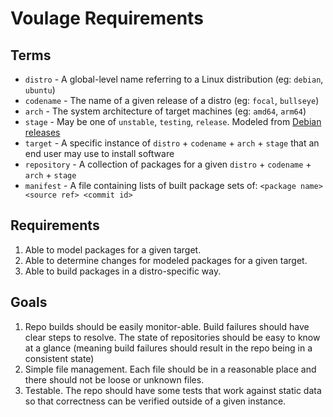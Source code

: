 # Voulage Requirements

## Terms

* `distro` - A global-level name referring to a Linux distribution (eg: `debian`,
`ubuntu`)
* `codename` - The name of a given release of a distro (eg: `focal`, `bullseye`)
* `arch` - The system architecture of target machines (eg: `amd64`, `arm64`)
* `stage` - May be one of `unstable`, `testing`, `release`. Modeled from
[Debian releases]
* `target` - A specific instance of `distro` + `codename` + `arch` + `stage` that
an end user may use to install software
* `repository` - A collection of packages for a given `distro` + `codename` +
`arch` + `stage`
* `manifest` - A file containing lists of built package sets of:
`<package name> <source ref> <commit id>`

## Requirements

1. Able to model packages for a given target.
2. Able to determine changes for modeled packages for a given target.
3. Able to build packages in a distro-specific way.

## Goals

1. Repo builds should be easily monitor-able. Build failures should have clear
steps to resolve. The state of repositories should be easy to know at a glance
(meaning build failures should result in the repo being in a consistent state)
2. Simple file management. Each file should be in a reasonable place and there
should not be loose or unknown files.
3. Testable.  The repo should have some tests that work against static data so
that correctness can be verified outside of a given instance.

[Debian releases]: https://www.debian.org/releases/
